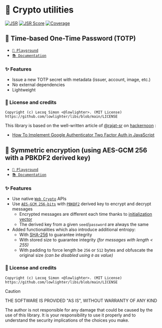 # 🧮 Crypto utilities

[![JSR](https://jsr.io/badges/@libs/crypto)](https://jsr.io/@libs/crypto) [![JSR Score](https://jsr.io/badges/@libs/crypto/score)](https://jsr.io/@libs/crypto) [![Coverage](https://libs-coverage.lecoq.io/crypto/badge.svg)](https://libs-coverage.lecoq.io/crypto)

## 🔑 Time-based One-Time Password (TOTP)

- [`🦕 Playground`](https://libs.lecoq.io/crypto/totp)
- [`📚 Documentation`](https://jsr.io/@libs/crypto/doc/totp/~)

### ✨ Features

- Issue a new TOTP secret with metadata (issuer, account, image, etc.)
- No external dependencies
- Lightweight

### 📜 License and credits

```
Copyright (c) Lecoq Simon <@lowlighter>. (MIT License)
https://github.com/lowlighter/libs/blob/main/LICENSE
```

This library is based on the well-written article of [@rajat-sr](https://github.com/rajat-sr) on [hackernoon](https://hackernoon.com) :

- [How To Implement Google Authenticator Two Factor Auth in JavaScript](https://hackernoon.com/how-to-implement-google-authenticator-two-factor-auth-in-javascript-091wy3vh3)

## 🔐 Symmetric encryption (using AES-GCM 256 with a PBKDF2 derived key)

- [`🦕 Playground`](https://libs.lecoq.io/crypto/encryption)
- [`📚 Documentation`](https://jsr.io/@libs/crypto/doc/encryption/~)

### ✨ Features

- Use native [`Web Crypto`](https://developer.mozilla.org/en-US/docs/Web/API/Web_Crypto_API) APIs
- Use [`AES-GCM 256-bits`](https://en.wikipedia.org/wiki/Galois/Counter_Mode) with [`PBKDF2`](https://en.wikipedia.org/wiki/PBKDF2) derived key to encrypt and decrypt messages
  - Encrypted messages are different each time thanks to [initialization vector](https://en.wikipedia.org/wiki/Initialization_vector)
  - The derived key from a given `seed`/`password` are always the same
- Added functionalities which also introduce additional entropy:
  - With [SHA-256](https://en.wikipedia.org/wiki/SHA-2) to guarantee integrity
  - With stored size to guarantee integrity _(for messages with length < 255)_
  - With padding to force length be `256` or `512` bytes and obfuscate the original size _(can be disabled using `0` as value)_

### 📜 License and credits

```
Copyright (c) Lecoq Simon <@lowlighter>. (MIT License)
https://github.com/lowlighter/libs/blob/main/LICENSE
```

> [!CAUTION]
>
> THE SOFTWARE IS PROVIDED "AS IS", WITHOUT WARRANTY OF ANY KIND
>
> The author is not responsible for any damage that could be caused by the use of this library. It is your responsibility to use it properly and to understand the security implications of the choices you make.
